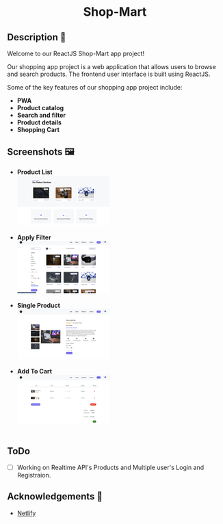 <div align="center">
 <h1>Shop-Mart</h1>
</div>

## Description 🦚

Welcome to our ReactJS Shop-Mart app project!

Our shopping app project is a web application that allows users to browse and search products. The frontend user interface is built using ReactJS.

Some of the key features of our shopping app project include:

- **PWA**
- **Product catalog**
- **Search and filter**
- **Product details**
- **Shopping Cart**


## Screenshots 🖼

- **Product List** <br>
  <img src="/public/Images/ProductList.png" width="45%" alt="Product List"> <br> <br>
- **Apply Filter** <br>
  <img src="/public/Images/ApplyFilter.png" width="45%" alt="Apply Filter"> <br> <br>
- **Single Product** <br>
  <img src="/public/Images/SingleProduct.png" width="45%" alt="Single Product"> <br> <br>
- **Add To Cart** <br>
  <img src="/public/Images/AddToCart.png" width="45%" alt="Add To Cart"> <br> <br>

## ToDo

- [ ] Working on Realtime API's Products and Multiple user's Login and Registraion.


## Acknowledgements 🙏

- [Netlify](https://shopp-mart.netlify.app/)

